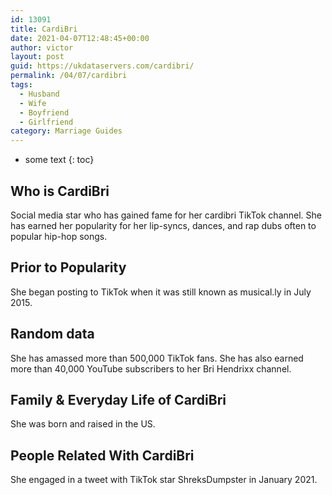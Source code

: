```yaml
---
id: 13091
title: CardiBri
date: 2021-04-07T12:48:45+00:00
author: victor
layout: post
guid: https://ukdataservers.com/cardibri/
permalink: /04/07/cardibri
tags:
  - Husband
  - Wife
  - Boyfriend
  - Girlfriend
category: Marriage Guides
---
```


* some text
{: toc}


## Who is CardiBri



Social media star who has gained fame for her cardibri TikTok channel. She has earned her popularity for her lip-syncs, dances, and rap dubs often to popular hip-hop songs. 

                
                
                
## Prior to Popularity



She began posting to TikTok when it was still known as musical.ly in July 2015.

                
                
                
## Random data



She has amassed more than 500,000 TikTok fans. She has also earned more than 40,000 YouTube subscribers to her Bri Hendrixx channel. 

                
                
                
## Family & Everyday Life of CardiBri



She was born and raised in the US.

                
                
                
## People Related With CardiBri



She engaged in a tweet with TikTok star ShreksDumpster in January 2021.

                
              
            
          
          
          